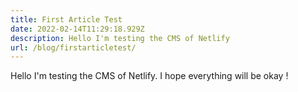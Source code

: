 ```yaml
---
title: First Article Test
date: 2022-02-14T11:29:18.929Z
description: Hello I'm testing the CMS of Netlify
url: /blog/firstarticletest/
---
```

Hello I'm testing the CMS of Netlify. I hope everything will be okay !